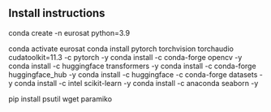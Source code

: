 



Install instructions
----------------------------------
conda create -n eurosat python=3.9

conda activate eurosat
conda install pytorch torchvision torchaudio cudatoolkit=11.3 -c pytorch -y
conda install -c conda-forge opencv -y
conda install -c huggingface transformers -y
conda install -c conda-forge huggingface_hub -y
conda install -c huggingface -c conda-forge datasets -y
conda install -c intel scikit-learn -y
conda install -c anaconda seaborn -y

pip install psutil wget paramiko



